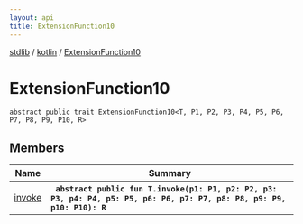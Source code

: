 ```yaml
---
layout: api
title: ExtensionFunction10
---
```

[stdlib](../../index.md) / [kotlin](../index.md) / [ExtensionFunction10](index.md)

# ExtensionFunction10

```
abstract public trait ExtensionFunction10<T, P1, P2, P3, P4, P5, P6, P7, P8, P9, P10, R> 
```

## Members

| Name | Summary |
|------|---------|
|[invoke](invoke.md)|&nbsp;&nbsp;**`abstract public fun T.invoke(p1: P1, p2: P2, p3: P3, p4: P4, p5: P5, p6: P6, p7: P7, p8: P8, p9: P9, p10: P10): R`**<br>|
